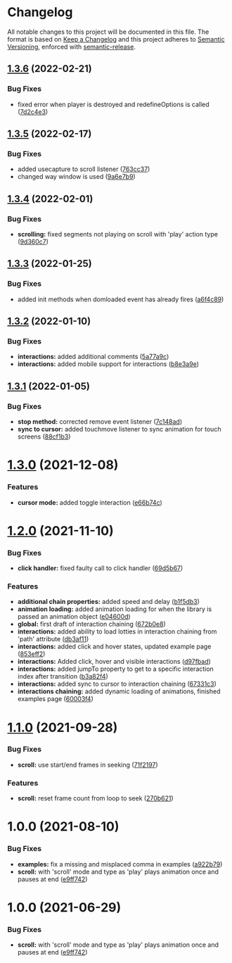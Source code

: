 # Changelog
All notable changes to this project will be documented in this file.
The format is based on [Keep a Changelog](https://keepachangelog.com/en/1.0.0/) and this project adheres to [Semantic Versioning](https://semver.org/spec/v2.0.0.html), enforced with [semantic-release](https://github.com/semantic-release/semantic-release).


## [1.3.6](https://github.com/LottieFiles/lottie-interactivity/compare/v1.3.5...v1.3.6) (2022-02-21)


### Bug Fixes

* fixed error when player is destroyed and redefineOptions is called ([7d2c4e3](https://github.com/LottieFiles/lottie-interactivity/commit/7d2c4e31db3bca7fde206c9c77debaaeebcd6b3c))

## [1.3.5](https://github.com/LottieFiles/lottie-interactivity/compare/v1.3.4...v1.3.5) (2022-02-17)


### Bug Fixes

* added usecapture to scroll listener ([763cc37](https://github.com/LottieFiles/lottie-interactivity/commit/763cc37d471c13792a86a57aedd271f137f9d836))
* changed way window is used ([9a6e7b9](https://github.com/LottieFiles/lottie-interactivity/commit/9a6e7b9a5efcb0dd3cb7fe23b89d2cfbe110e5ac))

## [1.3.4](https://github.com/LottieFiles/lottie-interactivity/compare/v1.3.3...v1.3.4) (2022-02-01)


### Bug Fixes

* **scrolling:** fixed segments not playing on scroll with 'play' action type ([9d360c7](https://github.com/LottieFiles/lottie-interactivity/commit/9d360c790dcd912b770412bf473f3e6d4aec1269))

## [1.3.3](https://github.com/LottieFiles/lottie-interactivity/compare/v1.3.2...v1.3.3) (2022-01-25)


### Bug Fixes

* added init methods when domloaded event has already fires ([a6f4c89](https://github.com/LottieFiles/lottie-interactivity/commit/a6f4c892557a50d70ecd27d99fa37b86c8a2bce8))

## [1.3.2](https://github.com/LottieFiles/lottie-interactivity/compare/v1.3.1...v1.3.2) (2022-01-10)


### Bug Fixes

* **interactions:** added additional comments ([5a77a9c](https://github.com/LottieFiles/lottie-interactivity/commit/5a77a9c9169886846acc62ffebde48e0c3ace064))
* **interactions:** added mobile support for interactions ([b8e3a9e](https://github.com/LottieFiles/lottie-interactivity/commit/b8e3a9e1c87683559b301dd3d364fb49154c4092))

## [1.3.1](https://github.com/LottieFiles/lottie-interactivity/compare/v1.3.0...v1.3.1) (2022-01-05)


### Bug Fixes

* **stop method:** corrected remove event listener ([7c148ad](https://github.com/LottieFiles/lottie-interactivity/commit/7c148ad117a0400087c6edf37c346a37ac59eaf0))
* **sync to cursor:** added touchmove listener to sync animation for touch screens ([88cf1b3](https://github.com/LottieFiles/lottie-interactivity/commit/88cf1b3e4973d19e169b708eebde473389864dad))

# [1.3.0](https://github.com/LottieFiles/lottie-interactivity/compare/v1.2.0...v1.3.0) (2021-12-08)


### Features

* **cursor mode:** added toggle interaction ([e66b74c](https://github.com/LottieFiles/lottie-interactivity/commit/e66b74cd242b21e85212815d24f0cb193d63c4c5))

# [1.2.0](https://github.com/LottieFiles/lottie-interactivity/compare/v1.1.0...v1.2.0) (2021-11-10)


### Bug Fixes

* **click handler:** fixed faulty call to click handler ([69d5b67](https://github.com/LottieFiles/lottie-interactivity/commit/69d5b67c2e3c62f8921667007cf22b4da9875fc8))


### Features

* **additional chain properties:** added speed and delay ([b1f5db3](https://github.com/LottieFiles/lottie-interactivity/commit/b1f5db321afb22c82d7bd46ed0171966c0dadd6c))
* **animation loading:** added animation loading for when the library is passed an animation object ([e04600d](https://github.com/LottieFiles/lottie-interactivity/commit/e04600d21c753130938587f8ec0b1976b9b4eecb))
* **global:** first draft of interaction chaining ([672b0e8](https://github.com/LottieFiles/lottie-interactivity/commit/672b0e8a91f1d48584a3bbee7c045604e27cf06b))
* **interactions:** added ability to load lotties in interaction chaining from 'path' attribute ([db3af11](https://github.com/LottieFiles/lottie-interactivity/commit/db3af11c2cf87dc5374b3fbe5f88599106e82bf9))
* **interactions:** added click and hover states, updated example page ([853eff2](https://github.com/LottieFiles/lottie-interactivity/commit/853eff283248949be48bf81a5618eba08dcb1806))
* **interactions:** Added click, hover and visible interactions ([d97fbad](https://github.com/LottieFiles/lottie-interactivity/commit/d97fbad110a7e50ed829c7e3fafe92edbacff648))
* **interactions:** added jumpTo property to get to a specific interaction index after transition ([b3a82f4](https://github.com/LottieFiles/lottie-interactivity/commit/b3a82f45f80f7cd7a1a87bb5658b28f24a05c1ca))
* **interactions:** added sync to cursor to interaction chaining ([67331c3](https://github.com/LottieFiles/lottie-interactivity/commit/67331c3ee1f03bb3527d3552aebcc4558ba984e4))
* **interactions chaining:** added dynamic loading of animations, finished examples page ([60003f4](https://github.com/LottieFiles/lottie-interactivity/commit/60003f4d3951d8e287bcadbe237f39e9e4f183f2))

# [1.1.0](https://github.com/LottieFiles/lottie-interactivity/compare/v1.0.0...v1.1.0) (2021-09-28)


### Bug Fixes

* **scroll:** use start/end frames in seeking ([71f2197](https://github.com/LottieFiles/lottie-interactivity/commit/71f21973334f92e71323a1aa837902ce5b7d406a))


### Features

* **scroll:** reset frame count from loop to seek ([270b621](https://github.com/LottieFiles/lottie-interactivity/commit/270b6216ffd76ec4bfa2d59457c83748bae8e3d7))

# 1.0.0 (2021-08-10)


### Bug Fixes

* **examples:** fix a missing and misplaced comma in examples ([a922b79](https://github.com/LottieFiles/lottie-interactivity/commit/a922b7906383c43ea76f365d52c99a71b8e8989f))
* **scroll:** with 'scroll' mode and type as 'play' plays animation once and pauses at end ([e9ff742](https://github.com/LottieFiles/lottie-interactivity/commit/e9ff74240d1faf6b4385d3f70fd1fa4a8cc81b8d))

# 1.0.0 (2021-06-29)


### Bug Fixes

* **scroll:** with 'scroll' mode and type as 'play' plays animation once and pauses at end ([e9ff742](https://github.com/LottieFiles/lottie-interactivity/commit/e9ff74240d1faf6b4385d3f70fd1fa4a8cc81b8d))
